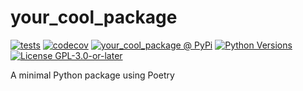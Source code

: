 # your_cool_package

[![tests](https://github.com/john-doh/your_cool_package/actions/workflows/tests.yml/badge.svg?branch=main)](https://github.com/john-doh/your_cool_package/actions/workflows/tests.yml)
[![codecov](https://codecov.io/github/john-doh/your_cool_package/branch/main/graph/badge.svg)](https://app.codecov.io/github/john-doh/your_cool_package)
[![your_cool_package @ PyPi](https://img.shields.io/pypi/v/your_cool_package?label=your_cool_package%20%40%20PyPi)](https://pypi.org/project/your_cool_package/)
[![Python Versions](https://img.shields.io/pypi/pyversions/your_cool_package)](https://github.com/john-doh/your_cool_package/blob/main/pyproject.toml)
[![License GPL-3.0-or-later](https://img.shields.io/pypi/l/your_cool_package)](https://github.com/john-doh/your_cool_package/blob/main/LICENSE)

A minimal Python package using Poetry
